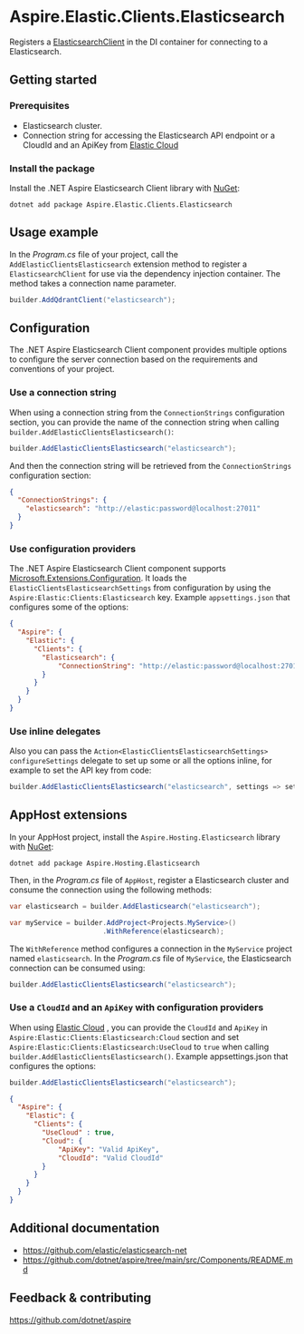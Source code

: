 # Aspire.Elastic.Clients.Elasticsearch

Registers a [ElasticsearchClient](https://github.com/elastic/elasticsearch-net) in the DI container for connecting to a Elasticsearch.

## Getting started

### Prerequisites

- Elasticsearch cluster.
- Connection string for accessing the Elasticsearch API endpoint or a CloudId and an ApiKey from [Elastic Cloud](https://www.elastic.co/cloud)

### Install the package

Install the .NET Aspire Elasticsearch Client library with [NuGet](https://www.nuget.org):

```dotnetcli
dotnet add package Aspire.Elastic.Clients.Elasticsearch
```

## Usage example

In the _Program.cs_ file of your project, call the `AddElasticClientsElasticsearch` extension method to register a `ElasticsearchClient` for use via the dependency injection container. The method takes a connection name parameter.

```csharp
builder.AddQdrantClient("elasticsearch");
```

## Configuration

The .NET Aspire Elasticsearch Client component provides multiple options to configure the server connection based on the requirements and conventions of your project.

### Use a connection string

When using a connection string from the `ConnectionStrings` configuration section, you can provide the name of the connection string when calling `builder.AddElasticClientsElasticsearch()`:

```csharp
builder.AddElasticClientsElasticsearch("elasticsearch");
```

And then the connection string will be retrieved from the `ConnectionStrings` configuration section:

```json
{
  "ConnectionStrings": {
    "elasticsearch": "http://elastic:password@localhost:27011"
  }
}
```

### Use configuration providers

The .NET Aspire Elasticsearch Client component supports [Microsoft.Extensions.Configuration](https://learn.microsoft.com/dotnet/api/microsoft.extensions.configuration). It loads the `ElasticClientsElasticsearchSettings` from configuration by using the `Aspire:Elastic:Clients:Elasticsearch` key. Example `appsettings.json` that configures some of the options:

```json
{
  "Aspire": {
    "Elastic": {
      "Clients": {
        "Elasticsearch": {
            "ConnectionString": "http://elastic:password@localhost:27011"
        }
      }
    }
  }
}
```

### Use inline delegates

Also you can pass the `Action<ElasticClientsElasticsearchSettings> configureSettings` delegate to set up some or all the options inline, for example to set the API key from code:

```csharp
builder.AddElasticClientsElasticsearch("elasticsearch", settings => settings.ConnectionString = "http://elastic:password@localhost:27011");
```

## AppHost extensions

In your AppHost project, install the `Aspire.Hosting.Elasticsearch` library with [NuGet](https://www.nuget.org):

```dotnetcli
dotnet add package Aspire.Hosting.Elasticsearch
```

Then, in the _Program.cs_ file of `AppHost`, register a Elasticsearch cluster and consume the connection using the following methods:

```csharp
var elasticsearch = builder.AddElasticsearch("elasticsearch");

var myService = builder.AddProject<Projects.MyService>()
                       .WithReference(elasticsearch);
```

The `WithReference` method configures a connection in the `MyService` project named `elasticsearch`. In the _Program.cs_ file of `MyService`, the Elasticsearch connection can be consumed using:

```csharp
builder.AddElasticClientsElasticsearch("elasticsearch");
```

### Use a ```CloudId``` and an ```ApiKey``` with configuration providers

When using [Elastic Cloud](https://www.elastic.co/cloud) ,
you can provide the ```CloudId``` and ```ApiKey``` in ```Aspire:Elastic:Clients:Elasticsearch:Cloud``` section
and set ```Aspire:Elastic:Clients:Elasticsearch:UseCloud``` to ```true```
when calling `builder.AddElasticClientsElasticsearch()`.
Example appsettings.json that configures the options:


```csharp
builder.AddElasticClientsElasticsearch("elasticsearch");
```

```json
{
  "Aspire": {
    "Elastic": {
      "Clients": {
        "UseCloud" : true,
        "Cloud": {
            "ApiKey": "Valid ApiKey",
            "CloudId": "Valid CloudId"
        }
      }
    }
  }
}
```

## Additional documentation

* https://github.com/elastic/elasticsearch-net
* https://github.com/dotnet/aspire/tree/main/src/Components/README.md

## Feedback & contributing

https://github.com/dotnet/aspire
